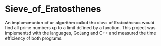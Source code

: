 # Sieve_of_Eratosthenes
An implementation of an algorithm called the sieve of Eratosthenes would find all prime numbers up to a limit defined by a function. 
This project was implemented with the languages, GoLang and C++ and measured the time efficiency of both programs. 

